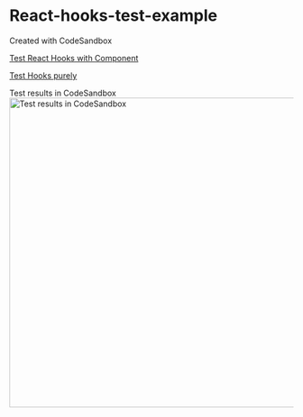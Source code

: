 # React-hooks-test-example

Created with CodeSandbox

[Test React Hooks with Component](https://codesandbox.io/s/silent-cloud-7m3sk?file=/src/__tests__/TodoList-test.js)

[Test Hooks purely](https://codesandbox.io/s/silent-cloud-7m3sk?file=/src/__tests__/useToggleSelectionSet-test.js)

Test results in CodeSandbox
<br>
<img width="550" alt="Test results in CodeSandbox" src="https://user-images.githubusercontent.com/52427478/110550734-0c7a2980-80e9-11eb-83f8-651bcc85d5d6.png">
